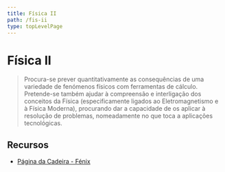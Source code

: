 ```yaml
---
title: Física II
path: /fis-ii
type: topLevelPage
---
```


# Física II

> Procura-se prever quantitativamente as consequências de uma variedade de fenómenos físicos com ferramentas de cálculo.  
> Pretende-se também ajudar à compreensão e interligação dos conceitos da Física (especificamente ligados ao Eletromagnetismo e à Física Moderna), procurando dar a capacidade de os aplicar à resolução de problemas, nomeadamente no que toca a aplicações tecnológicas.

## Recursos

- [Página da Cadeira - Fénix](https://fenix.tecnico.ulisboa.pt/disciplinas/Fis4/2021-2022/1-semestre)
